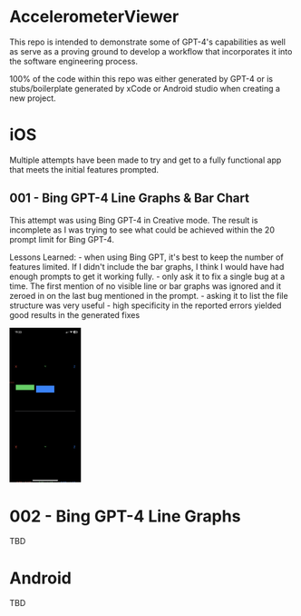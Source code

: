 # AccelerometerViewer
This repo is intended to demonstrate some of GPT-4's capabilities as well as serve as a proving ground to develop a workflow that incorporates it into the software engineering process.

100% of the code within this repo was either generated by GPT-4 or is stubs/boilerplate generated by xCode or Android studio when creating a new project.
 
# iOS
Multiple attempts have been made to try and get to a fully functional app that meets the initial features prompted.

## 001 - Bing GPT-4 Line Graphs & Bar Chart
This attempt was using Bing GPT-4 in Creative mode. The result is incomplete as I was trying to see what could be achieved within the 20 prompt limit for Bing GPT-4.

Lessons Learned:
    - when using Bing GPT, it's best to keep the number of features limited. If I didn't include the bar graphs, I think I would have had enough prompts to get it working fully.
    - only ask it to fix a single bug at a time. The first mention of no visible line or bar graphs was ignored and it zeroed in on the last bug mentioned in the prompt.
    - asking it to list the file structure was very useful
    - high specificity in the reported errors yielded good results in the generated fixes

<img src="./iOS/001/ios_001.PNG" width="25%" height="25%" />

# 002 - Bing GPT-4 Line Graphs
TBD

# Android
TBD

